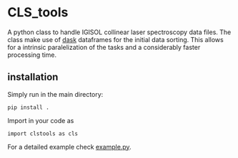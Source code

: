 # CLS_tools

A python class to handle IGISOL collinear laser spectroscopy data files.
The class make use of [dask](https://docs.dask.org/) dataframes for the initial data sorting. This allows for a intrinsic paralelization of the tasks and a considerably faster processing time.

## installation

Simply run in the main directory:

`pip install .`

Import in your code as

`import clstools as cls`

For a detailed example check [example.py](example.py).
